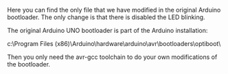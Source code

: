 Here you can find the only file that we have modified in the original Arduino bootloader. The only change is that there is disabled the LED blinking.

The original Arduino UNO bootloader is part of the Arduino installation:

c:\Program Files (x86)\Arduino\hardware\arduino\avr\bootloaders\optiboot\

Then you only need the avr-gcc toolchain to do your own modifications of the bootloader.
